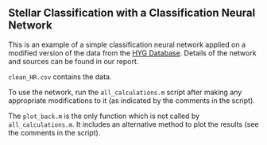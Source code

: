 ## Stellar Classification with a Classification Neural Network

This is an example of a simple classification neural network applied on a modified version of the data from the [HYG Database](http://www.astronexus.com/hyg). Details of the network and sources can be found in our report.

```clean_HR.csv``` contains the data. 

To use the network, run the ```all_calculations.m``` script after making any appropriate modifications to it (as indicated by the comments in the script).

The ```plot_back.m``` is the only function which is not called by ```all_calculations.m```. It includes an alternative method to plot the results (see the comments in the script). 
